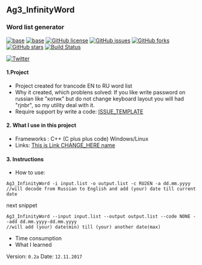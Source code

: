 ## Ag3_InfinityWord
### Word list generator
[![base](https://img.shields.io/badge/EEC-Forensic-red.svg)](https://img.shields.io/badge/EvilEpicCoder-Information--repo-red.svg)
[![base](https://img.shields.io/badge/Status-Active-red.svg)](https://img.shields.io/badge/EvilEpicCoder-Information--repo-red.svg)
[![GitHub license](https://img.shields.io/github/license/EvilEpicCoder/Ag3_InfinityWord.svg)](https://github.com/EvilEpicCoder/Ag3_InfinityWord/blob/master/LICENSE)
[![GitHub issues](https://img.shields.io/github/issues/EvilEpicCoder/Ag3_InfinityWord.svg)](https://github.com/EvilEpicCoder/Ag3_InfinityWord/issues)
[![GitHub forks](https://img.shields.io/github/forks/EvilEpicCoder/Ag3_InfinityWord.svg)](https://github.com/EvilEpicCoder/Ag3_InfinityWord/network)
[![GitHub stars](https://img.shields.io/github/stars/EvilEpicCoder/Ag3_InfinityWord.svg)](https://github.com/EvilEpicCoder/Ag3_InfinityWord/stargazers)
[![Build Status](https://travis-ci.org/EvilEpicCoder/Ag3_InfinityWord.svg?branch=master)](https://travis-ci.org/EvilEpicCoder/Ag3_InfinityWord)

[![Twitter](https://img.shields.io/twitter/url/https/github.com/EvilEpicCoder/Ag3_InfinityWord.svg?style=social)](https://twitter.com/intent/tweet?text=Wow:&url=https%3A%2F%2Fgithub.com%2FEvilEpicCoder%2FAg3_InfinityWord)
#### 1.Project
 * Project created for trancode EN to RU word list
 * Why it created, which problens solved:
  If you like write password on russian like "котик" but do
  not change keyboard layout you will had "rjnbr", so my utility deal with it.
 * Require support by write a code: [ISSUE_TEMPLATE](https://github.com/EvilEpicCoder/Ag3_InfinityWord/blob/master/ISSUE_TEMPLATE.md)
#### 2. What I use in this project
 * Frameworks : C++ (C plus plus code) Windows/Linux
 * Links: [This is Link CHANGE_HERE name](https://www.CHANGE_HERE)
#### 3. Instructions
  * How to use:
  ```
  Ag3_InfinityWord -i input.list -o output.list -c RU2EN -a dd.mm.yyyy
  //will decode from Russian to English and add (your) date till current date
  ```
  next snippet
  ```
  Ag3_InfinityWord --input input.list --output output.list --code NONE --add dd.mm.yyyy-dd.mm.yyyy
  //will add (your) date(min) till (your) another date(max)
  ```
  * Time consumption
  * What I learned

  Version: `0.2a`
  Date: `12.11.2017`
